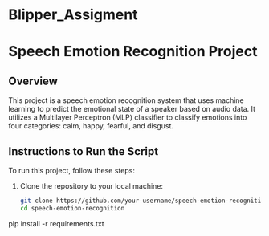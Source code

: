 # Blipper_Assigment

# Speech Emotion Recognition Project

## Overview
This project is a speech emotion recognition system that uses machine learning to predict the emotional state of a speaker based on audio data. It utilizes a Multilayer Perceptron (MLP) classifier to classify emotions into four categories: calm, happy, fearful, and disgust.

## Instructions to Run the Script
To run this project, follow these steps:

1. Clone the repository to your local machine:

   ```bash
   git clone https://github.com/your-username/speech-emotion-recognition.git
   cd speech-emotion-recognition
pip install -r requirements.txt
